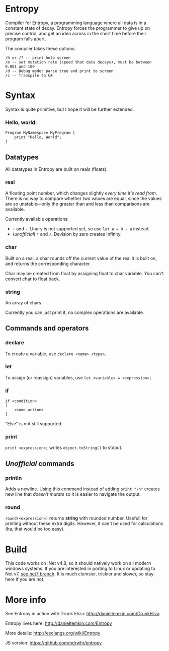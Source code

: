 # Entropy
Compiler for Entropy, a programming language where all data is in a constant state of decay. Entropy forces the programmer to give up on precise control, and get an idea across in the short time before their program falls apart. 

The compiler takes these options:

    /h or /? -- print help screen
    /m -- set mutation rate (speed that data decays), must be between 0.001 and 100
    /d -- Debug mode: parse tree and print to screen
    /c -- Transpile to C#

# Syntax

Syntax is quite primitive, but I hope it will be further extended.

### Hello, world:

```
Program MyNamespace MyProgram [
    print "Hello, World";
]
```

## Datatypes

All datatypes in Entropy are built on reals (floats).

### real
A floating point number, which changes slightly *every time it's read from*. There is no way to compare whether two values are equal, since the values are so unstable—only the greater than and less than comparisons are available.

Currently available operations:
- `+` and `-`. Unary is not supported yet, so use `let a = 0 - a` instead. 
- (*unofficial*) `*` and `/`. Devision by zero creates Infinity.

### char
Built on a real, a char rounds off the current value of the real it is built on, and returns the corresponding character.

Char may be created from float by assigning float to char variable. You can't convert char to float back.

### string
An array of chars.

Currently you can just print it, no complex operations are available.

## Commands and operators

### declare

To create a variable, use `declare <name> <type>;`

### let

To assign (or reassign) variables, use `let <variable> = <expression>;` 

### if

```
if <condition>
[
    <some action>
]
```

"Else" is not still supported.

### print

`print <expression>;` writes `object.toString()` to stdout.

## *Unofficial* commands

### println

Adds a newline. Using this command instead of adding `print "\n"` creates new line that *doesn't mutate* so it is easier to navigate the output.

### round

`round(<expression>)` returns **string** with rounded number. Usefull for printing without these extra digits. However, it can't be used for calculations (ha, that would be too easy).

# Build

This code works on .Net v4.8, so it should natively work on all modern windows systems. If you are interested in porting to Linux or updating to Net v7, [see net7 branch](/../../tree/net7). It is much clumsier, trickier and slower, so stay here if you are not.

# More info

See Entropy in action with Drunk Eliza: http://danieltemkin.com/DrunkEliza

Entropy lives here: http://danieltemkin.com/Entropy

More details: http://esolangs.org/wiki/Entropy

JS version: https://github.com/ndrwhr/entropy
